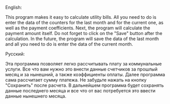 English:

This program makes it easy to calculate utility bills. All you need to do is 
enter the data of the counters for the last month and for the current one, as 
well as the payment coefficients. Next, the program will calculate the payment 
amount itself. Do not forget to click on the "Save" button after the calculation. 
In the future, the program will save the data of the last month and all you need 
to do is enter the data of the current month.


Русский:

Эта программа позволяет легко рассчитывать плату за коммунальные услуги. Все что 
вам нужно это внести данные счетчиков за прошлый месяц и за нынешний, а также 
коэффициенты оплаты. Далее программа сама рассчитает сумму платежа. Не забудьте 
нажать на кнопку "Сохранить" после расчета. В дальнейшем программа будет сохранять 
данные последнего месяца и все что от вас потребуется это ввести данные нынешнего 
месяца.
